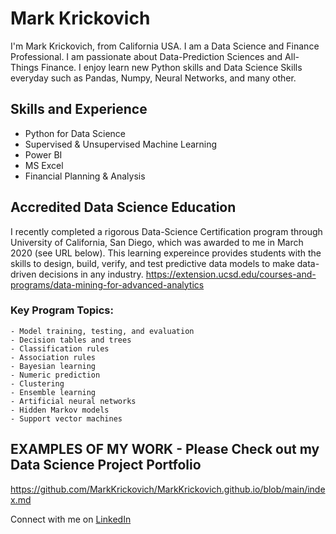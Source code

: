 # Mark Krickovich
I'm Mark Krickovich, from California USA. I am a Data Science and Finance Professional.  I am passionate about Data-Prediction Sciences and All-Things Finance. I enjoy learn new Python skills and Data Science Skills everyday such as Pandas, Numpy, Neural Networks, and many other.   


## Skills and Experience
- Python for Data Science
- Supervised & Unsupervised Machine Learning
- Power BI
- MS Excel
- Financial Planning & Analysis

## Accredited Data Science Education
I recently completed a rigorous Data-Science Certification program through University of California, San Diego, which was awarded to me in March 2020 (see URL below). This learning expereince provides students with the skills to design, build, verify, and test predictive data models to make data-driven decisions in any industry. https://extension.ucsd.edu/courses-and-programs/data-mining-for-advanced-analytics
### Key Program Topics:
    - Model training, testing, and evaluation
    - Decision tables and trees
    - Classification rules
    - Association rules
    - Bayesian learning
    - Numeric prediction
    - Clustering
    - Ensemble learning
    - Artificial neural networks
    - Hidden Markov models
    - Support vector machines



## EXAMPLES OF MY WORK - Please Check out my Data Science Project Portfolio
https://github.com/MarkKrickovich/MarkKrickovich.github.io/blob/main/index.md



 Connect with me on [LinkedIn](https://www.linkedin.com/in/markkrickovich/)
  
  
